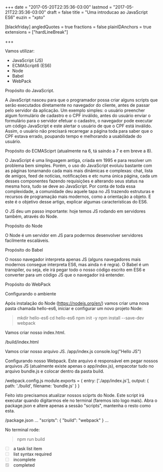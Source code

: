 +++
date = "2017-05-20T22:35:36-03:00"
lastmod = "2017-05-21T22:35:36-03:00"
draft = false
title = "Uma introducao ao JavaScript ES6"
euzin = "xpto"

[blackfriday]
  angledQuotes = true
  fractions = false
  plainIDAnchors = true
  extensions = ["hardLineBreak"]

+++

Vamos utilizar:
+ JavaScript (JS)
+ ECMAScript6 (ES6)
+ Node
+ Babel
+ WebPack

Propósito do JavaScript.

A JavaScript nasceu para que o programador possa criar alguns scripts que serão executados diretamente no navegador do cliente, antes de passar pelo servidor da aplicação. Um exemplo simples: o usuário preencher algum formulário de cadastro e o CPF inválido, antes do usuário enviar o formulário para o servidor efetuar o cadastro, o navegador pode executar um código JavaScript e este alertar o usuário de que o CPF está inválido. Assim, o usuário não precisará recarregar a página toda para saber que o CPF estava errado, poupando tempo e melhorando a usabilidade do usuário.

Propósito do ECMASciprt (atualmente na 6, tá saindo a 7 e em breve a 8).

O JavaScript é uma linguagem antiga, criada em 1995 e para resolver um problema bem simples. Porém, o uso do JavaScript evoluiu bastante com as páginas tonarnando cada mais mais dinâmicas e complexas: chat, lista de amigos, feed de notícias, notificações e etc numa única página, cada um desses componentes fazendo requisições e alterando seus status na mesma hora, tudo se deve ao JavaScript. Por conta de toda essa complexidade, a comunidade deu aquele tapa no JS trazendo estruturas e recursos de programação mais modernos, como a orientação a objeto. E este é o objetivo desse artigo, explicar algumas características do ES6.

O JS deu um passo importante: hoje temos JS rodando em servidores também, através do Node.

Propósito do Node

O Node é um servidor em JS para podermos desenvolver servidores facilmente escaláveis.

Propósito do Babel

O nosso navegador interpreta apenas JS (alguns navegadores mais modernos consegue interpreta ES6, mas ainda n é regra). O Babel é um transpiler, ou seja, ele irá pegar todo o nosso código escrito em ES6 e converter para um código JS que o navegador irá entender.

Propósito do WebPack

Configurando o ambiente

Após instalação do Node (https://nodejs.org/en/) vamos criar uma nova pasta chamada hello-es6, iniciar e configurar um novo projeto Node:

> mkdir hello-es6
> cd hello-es6
> npm init -y
> npm install --save-dev webpack

Vamos criar nosso index.html.

/build/index.html
<!DOCTYPE html>
<html>
  <head>
    <meta charset="utf-8">
    <title>Hello ES6</title>
  </head>
  <body>
    <script type="text/javascript" src="bundle.js"></script>
  </body>
</html>

Vamos criar nosso arquivo JS.
/app/index.js
console.log("Hello JS")

Configurando nosso Webpack. Este arquivo é responsável em pegar nossos arquivos JS (atualmente existe apenas o app/index.js), empacotar tudo no arquivo bundle.js e colocar dentro da pasta build.

/webpack.config.js
module.exports = {
  entry: ['./app/index.js'],
  output: {
    path: './build',
    filename: 'bundle.js'
  }
}

Feito isto precisamos atualizar nossos sciprts do Node. Este script irá executar quando digitarmos ele no terminal (faremos isto logo mais). Abra o package.json e altere apenas a sessão "scripts", mantenha o resto como esta.

/package.json
...
"scripts": {
  "build": "webpack"
}
...

No terminal rode:

> npm run build

<ul class="task-list">
<li><input type="checkbox" disabled="" class="task-list-item"> a task list item</li>
<li><input type="checkbox" disabled="" class="task-list-item"> list syntax required</li>
<li><input type="checkbox" disabled="" class="task-list-item"> incomplete</li>
<li><input type="checkbox" checked="" disabled="" class="task-list-item"> completed</li>
</ul>
